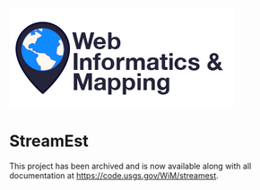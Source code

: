![WiM](wimlogo.png)

# StreamEst

This project has been archived and is now available along with all documentation at https://code.usgs.gov/WiM/streamest.
